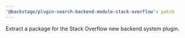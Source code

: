 ```yaml
---
'@backstage/plugin-search-backend-module-stack-overflow': patch
---
```


Extract a package for the Stack Overflow new backend system plugin.
